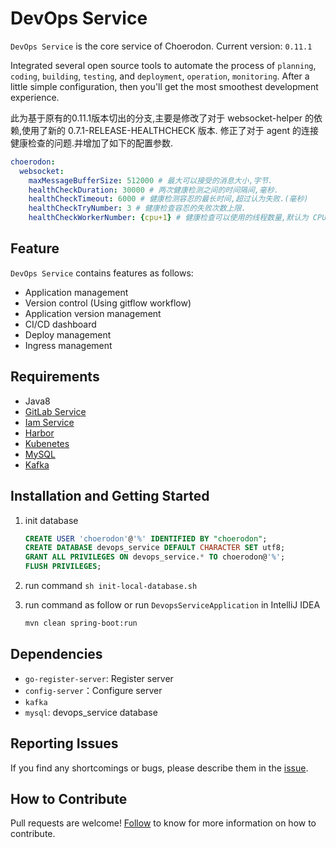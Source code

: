 # DevOps Service
`DevOps Service` is the core service of Choerodon. Current version: `0.11.1` 

Integrated several open source tools to automate the process of `planning`, `coding`, `building`, `testing`, and `deployment`, `operation`, `monitoring`.
 After a little simple configuration, then you'll get the most smoothest development experience.

此为基于原有的0.11.1版本切出的分支,主要是修改了对于 websocket-helper 的依赖,使用了新的 0.7.1-RELEASE-HEALTHCHECK 版本.
修正了对于 agent 的连接健康检查的问题.并增加了如下的配置参数.
```yaml
choerodon:
  websocket:
    maxMessageBufferSize: 512000 # 最大可以接受的消息大小,字节.
    healthCheckDuration: 30000 # 两次健康检测之间的时间隔间,毫秒.
    healthCheckTimeout: 6000 # 健康检测容忍的最长时间,超过认为失败.(毫秒)
    healthCheckTryNumber: 3 # 健康检查容忍的失败次数上限.
    healthCheckWorkerNumber: {cpu+1} # 健康检查可以使用的线程数量,默认为 CPU 核数+1.
```

## Feature
`DevOps Service` contains features as follows:
- Application management
- Version control (Using gitflow workflow)
- Application version management
- CI/CD dashboard
- Deploy management
- Ingress management

## Requirements
- Java8
- [GitLab Service](https://github.com/choerodon/gitlab-service)
- [Iam Service](https://github.com/choerodon/iam-service)
- [Harbor](https://vmware.github.io/harbor/cn/)
- [Kubenetes](https://kubernetes.io/)
- [MySQL](https://www.mysql.com)
- [Kafka](https://kafka.apache.org)

## Installation and Getting Started
1. init database

    ```sql
    CREATE USER 'choerodon'@'%' IDENTIFIED BY "choerodon";
    CREATE DATABASE devops_service DEFAULT CHARACTER SET utf8;
    GRANT ALL PRIVILEGES ON devops_service.* TO choerodon@'%';
    FLUSH PRIVILEGES;
    ```
1. run command `sh init-local-database.sh`
1. run command as follow or run `DevopsServiceApplication` in IntelliJ IDEA

    ```bash
    mvn clean spring-boot:run
    ```

## Dependencies
- `go-register-server`: Register server
- `config-server`：Configure server
- `kafka`
- `mysql`: devops_service database

## Reporting Issues
If you find any shortcomings or bugs, please describe them in the  [issue](https://github.com/choerodon/choerodon/issues/new?template=issue_template.md).

## How to Contribute
Pull requests are welcome! [Follow](https://github.com/choerodon/choerodon/blob/master/CONTRIBUTING.md) to know for more information on how to contribute.
